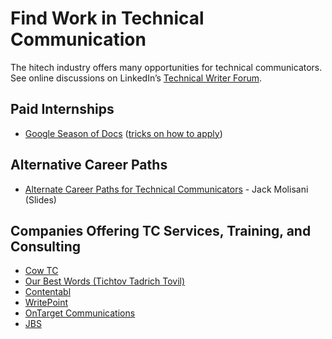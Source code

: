 # Find Work in Technical Communication

The hitech industry offers many opportunities for technical communicators. See online discussions on LinkedIn’s [Technical Writer Forum](https://www.linkedin.com/groups/112571/).

## Paid Internships
  
* [Google Season of Docs](https://developers.google.com/season-of-docs) ([tricks on how to apply](https://www.freecodecamp.org/news/cracking-google-season-of-docs-2020/))

## Alternative Career Paths  
  
* [Alternate Career Paths for Technical Communicators](https://www.prospringstaffing.com/Resource/Alternate_Career_Paths.pdf) - Jack Molisani (Slides)

## Companies Offering TC Services, Training, and Consulting
  
* [Cow TC](https://cowtc.com/)
* [Our Best Words (Tichtov Tadrich Tovil)](https://ourbestwords.com/)
* [Contentabl](https://www.contentabl.io/)
* [WritePoint](http://www.writepoint.com/training-courses/)
* [OnTarget Communications ](https://www.ontargetcommunication.com/)
* [JBS](https://www.techwriting.co.il/)

